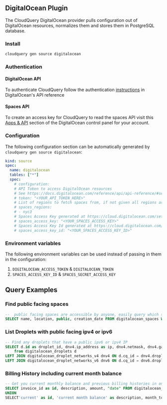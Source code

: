 ## DigitalOcean Plugin

The CloudQuery DigitalOcean provider pulls configuration out of DigitalOcean resources, normalizes them and stores them in PostgreSQL database.

### Install

```bash
cloudquery gen source digitalocean
```

### Authentication

#### DigitalOcean API

To authenticate CloudQuery follow the authentication [instructions](https://docs.digitalocean.com/reference/api/api-reference/#section/Authentication) in DigitalOcean's API reference

#### Spaces API

To create an access key for CloudQuery to read the spaces API visit this [Apps & API](https://cloud.digitalocean.com/settings/api/tokens?i=d6d4a6) section of the DigitalOcean control panel for your account.

### Configuration

The following configuration section can be automatically generated by `cloudquery gen source digitalocean`:

```yaml title="digitalocean.yml"
kind: source
spec:
  name: digitalocean
  tables: ["*"]
  spec:
    # configuration:
    # API Token to access DigitalOcean resources
    # See https://docs.digitalocean.com/reference/api/api-reference/#section/Authentication
    # token: "<YOUR_API_TOKEN_HERE>"
    # List of regions to fetch spaces from, if not given all regions are assumed
    # spaces_regions:
    # - nyc3
    # Spaces Access Key generated at https://cloud.digitalocean.com/settings/api/tokens
    # spaces_access_key: "<YOUR_SPACES_ACCESS_KEY>"
    # Spaces Access Key Id generated at https://cloud.digitalocean.com/settings/api/tokens
    # spaces_access_key_id: "<YOUR_SPACES_ACCESS_KEY_ID>"
```

### Environment variables

The following environment variables can be used instead of passing in them in the configuration:

1. `DIGITALOCEAN_ACCESS_TOKEN` & `DIGITALOCEAN_TOKEN`
2. `SPACES_ACCESS_KEY_ID` & `SPACES_SECRET_ACCESS_KEY`

## Query Examples

### Find public facing spaces

```sql
--  public facing spaces are accessible by anyone, easily query which space is public facing in your account
SELECT name, location, public, creation_date FROM digitalocean_spaces WHERE public = true;
```

### List Droplets with public facing ipv4 or ipv6

```sql
-- Find any droplets that have a public ipv6 or ipv4 IP
SELECT d.id as droplet_id, dnv4.ip_address as ip, dnv4.netmask, dnv4.gateway,  dnv6.ip_address as ipv6, dnv6.netmask as ipv6_netmask, dnv6.gateway as ipv6_gateway
	from digitalocean_droplets d
LEFT JOIN digitalocean_droplet_networks_v4 dnv4 ON d.cq_id = dnv4.droplet_cq_id
LEFT JOIN digitalocean_droplet_networks_v6 dnv6 ON d.cq_id = dnv6.droplet_cq_id where dnv4.type = 'public' OR dnv6.type = 'public';
```

### Billing History including current month balance

```sql
-- Get you current monthly balance and previous billing histories in one table
SELECT invoice_id as id, description, amount, "date" FROM digitalocean_billing_history
UNION
SELECT'current' as id, 'current month balance' as description, month_to_date_usage as amount , generated_at as "date" FROM digitalocean_balance;
```
